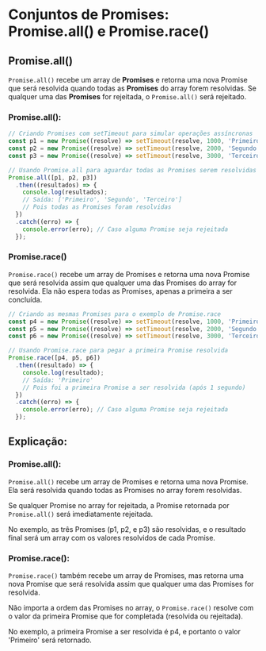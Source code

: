 # Conjuntos de Promises: Promise.all() e Promise.race()

## Promise.all()
`Promise.all()` recebe um array de **Promises** e retorna uma nova Promise que será resolvida quando todas as **Promises** do array forem resolvidas. Se qualquer uma das **Promises** for rejeitada, o `Promise.all()` será rejeitado.

### Promise.all():

```javascript
// Criando Promises com setTimeout para simular operações assíncronas
const p1 = new Promise((resolve) => setTimeout(resolve, 1000, 'Primeiro'));
const p2 = new Promise((resolve) => setTimeout(resolve, 2000, 'Segundo'));
const p3 = new Promise((resolve) => setTimeout(resolve, 3000, 'Terceiro'));

// Usando Promise.all para aguardar todas as Promises serem resolvidas
Promise.all([p1, p2, p3])
  .then((resultados) => {
    console.log(resultados); 
    // Saída: ['Primeiro', 'Segundo', 'Terceiro'] 
    // Pois todas as Promises foram resolvidas
  })
  .catch((erro) => {
    console.error(erro); // Caso alguma Promise seja rejeitada
  });
```

### Promise.race()

`Promise.race()` recebe um array de Promises e retorna uma nova Promise que será resolvida assim que qualquer uma das Promises do array for resolvida. Ela não espera todas as Promises, apenas a primeira a ser concluída.


```javascript
// Criando as mesmas Promises para o exemplo de Promise.race
const p4 = new Promise((resolve) => setTimeout(resolve, 1000, 'Primeiro'));
const p5 = new Promise((resolve) => setTimeout(resolve, 2000, 'Segundo'));
const p6 = new Promise((resolve) => setTimeout(resolve, 3000, 'Terceiro'));

// Usando Promise.race para pegar a primeira Promise resolvida
Promise.race([p4, p5, p6])
  .then((resultado) => {
    console.log(resultado); 
    // Saída: 'Primeiro' 
    // Pois foi a primeira Promise a ser resolvida (após 1 segundo)
  })
  .catch((erro) => {
    console.error(erro); // Caso alguma Promise seja rejeitada
  });
```

## Explicação:

### Promise.all():

`Promise.all()` recebe um array de Promises e retorna uma nova Promise. Ela será resolvida quando todas as Promises no array forem resolvidas.

Se qualquer Promise no array for rejeitada, a Promise retornada por `Promise.all()` será imediatamente rejeitada.

No exemplo, as três Promises (p1, p2, e p3) são resolvidas, e o resultado final será um array com os valores resolvidos de cada Promise.

### Promise.race():

`Promise.race()` também recebe um array de Promises, mas retorna uma nova Promise que será resolvida assim que qualquer uma das Promises for resolvida.

Não importa a ordem das Promises no array, o `Promise.race()` resolve com o valor da primeira Promise que for completada (resolvida ou rejeitada).

No exemplo, a primeira Promise a ser resolvida é p4, e portanto o valor 'Primeiro' será retornado.



